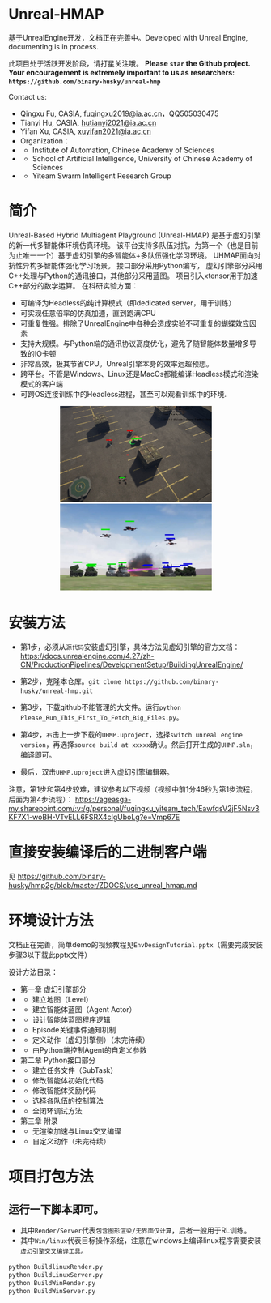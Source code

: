 # Unreal-HMAP
基于UnrealEngine开发，文档正在完善中。Developed with Unreal Engine, documenting is in process.

此项目处于活跃开发阶段，请打星关注哦。 
**Please ```star``` the Github project. Your encouragement is extremely important to us as researchers: ```https://github.com/binary-husky/unreal-hmp```**

Contact us: 
- Qingxu Fu, CASIA, fuqingxu2019@ia.ac.cn，QQ505030475
- Tianyi Hu, CASIA, hutianyi2021@ia.ac.cn
- Yifan Xu, CASIA, xuyifan2021@ia.ac.cn
- Organization：
- - Institute of Automation, Chinese Academy of Sciences
- - School of Artificial Intelligence, University of Chinese Academy of Sciences
- - Yiteam Swarm Intelligent Research Group


# 简介

Unreal-Based Hybrid Multiagent Playground (Unreal-HMAP) 是基于虚幻引擎的新一代多智能体环境仿真环境。
该平台支持多队伍对抗，为第一个（也是目前为止唯一一个）基于虚幻引擎的多智能体+多队伍强化学习环境。
UHMAP面向对抗性异构多智能体强化学习场景。
接口部分采用Python编写，
虚幻引擎部分采用C++处理与Python的通讯接口，其他部分采用蓝图。
项目引入xtensor用于加速C++部分的数学运算。
在科研实验方面：
- 可编译为Headless的纯计算模式（即dedicated server，用于训练）
- 可实现任意倍率的仿真加速，直到跑满CPU
- 可重复性强。排除了UnrealEngine中各种会造成实验不可重复的蝴蝶效应因素
- 支持大规模。与Python端的通讯协议高度优化，避免了随智能体数量增多导致的IO卡顿
- 非常高效，极其节省CPU。Unreal引擎本身的效率远超预想。
- 跨平台。不管是Windows、Linux还是MacOs都能编译Headless模式和渲染模式的客户端
- 可跨OS连接训练中的Headless进程，甚至可以观看训练中的环境.

<div align="center">
<img src="Docs/Demo/uhmap-bbad.jpg" width="300" >
</div>

<div align="center">
<img src="Docs/Demo/uhmap-hete.jpg" width="300" >
</div>

<!-- <div align="center">
<img src="Docs/Demo/uhmap-island.jpg" width="300" >
</div> -->

# 安装方法
- 第1步，必须从```源代码```安装虚幻引擎，具体方法见虚幻引擎的官方文档：https://docs.unrealengine.com/4.27/zh-CN/ProductionPipelines/DevelopmentSetup/BuildingUnrealEngine/

- 第2步，克隆本仓库。```git clone https://github.com/binary-husky/unreal-hmp.git```

- 第3步，下载github不能管理的大文件。运行```python Please_Run_This_First_To_Fetch_Big_Files.py```。

- 第4步，```右```击上一步下载的```UHMP.uproject```，选择```switch unreal engine version```，再选择```source build at xxxxx```确认。然后打开生成的```UHMP.sln```，编译即可。

- 最后，双击```UHMP.uproject```进入虚幻引擎编辑器。

注意，第1步和第4步较难，建议参考以下视频（视频中前1分46秒为第1步流程，后面为第4步流程）： https://ageasga-my.sharepoint.com/:v:/g/personal/fuqingxu_yiteam_tech/EawfqsV2jF5Nsv3KF7X1-woBH-VTvELL6FSRX4cIgUboLg?e=Vmp67E

# 直接安装编译后的二进制客户端

见 https://github.com/binary-husky/hmp2g/blob/master/ZDOCS/use_unreal_hmap.md

# 环境设计方法
文档正在完善，简单demo的视频教程见```EnvDesignTutorial.pptx```（需要完成安装步骤3以下载此pptx文件）

设计方法目录：
- 第一章 虚幻引擎部分
- -  建立地图（Level）
- -  建立智能体蓝图（Agent Actor）
- -  设计智能体蓝图程序逻辑
- -  Episode关键事件通知机制
- -  定义动作（虚幻引擎侧）（未完待续）
- -  由Python端控制Agent的自定义参数
- 第二章 Python接口部分
- -  建立任务文件（SubTask）
- -  修改智能体初始化代码
- -  修改智能体奖励代码
- -  选择各队伍的控制算法
- -  全闭环调试方法
- 第三章 附录
- -  无渲染加速与Linux交叉编译
- -  自定义动作（未完待续）


# 项目打包方法
运行一下脚本即可。
- 
- 其中```Render/Server```代表```包含图形渲染/无界面仅计算```，后者一般用于RL训练。
- 其中```Win/linux```代表目标操作系统，注意在windows上编译linux程序需要安装```虚幻引擎交叉编译工具```。
```
python BuildlinuxRender.py
python BuildLinuxServer.py
python BuildWinRender.py
python BuildWinServer.py
```
